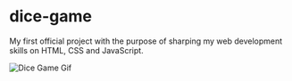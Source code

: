 # dice-game
My first official project with the purpose of sharping my web development skills on HTML, CSS and JavaScript.

![Dice Game Gif](https://github.com/lidiaaacf/dice-game/assets/123324372/7d6ade7a-67c0-471a-abcc-aa1934d0d135)
